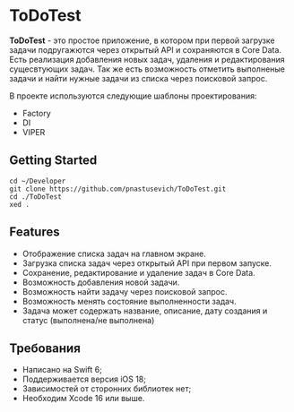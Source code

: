 # ToDoTest

**ToDoTest** - это простое приложение, в котором при первой загрузке задачи подругажются через открытый API и сохраняются в Core Data.
Есть реализация добавления новых задач, удаления и редактирования сущесвтующих задач.
Так же есть возможность отметить выполненые задачи и найти нужные задачи из списка через поисковой запрос.

В проекте используются следующие шаблоны проектирования:
- Factory
- DI
- VIPER

## Getting Started

```
cd ~/Developer
git clone https://github.com/pnastusevich/ToDoTest.git
cd ./ToDoTest
xed .
```
## Features

- Отображение списка задач на главном экране.
- Загрузка списка задач через открытый API при первом запуске.
- Сохранение, редактирование и удаление задач в Core Data.
- Возможность добавления новой задачи.
- Возможность найти задачу через поисковой запрос.
- Возможность менять состояние выполненности задач.
- Задача может содержать название, описание, дату создания и статус (выполнена/не
выполнена)


## Требования

- Написано на Swift 6;
- Поддерживается версия iOS 18;
- Зависимостей от сторонних библиотек нет;
- Необходим Xcode 16 или выше.
